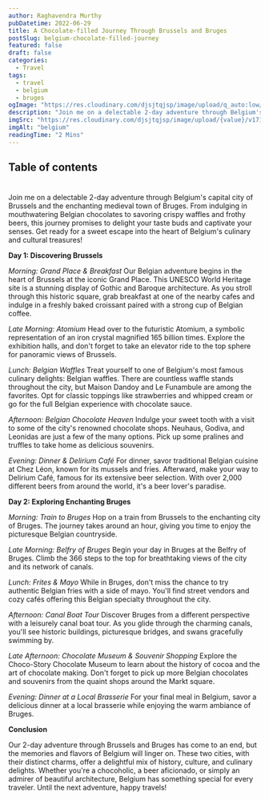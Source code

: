 ```yaml
---
author: Raghavendra Murthy
pubDatetime: 2022-06-29
title: A Chocolate-filled Journey Through Brussels and Bruges
postSlug: belgium-chocolate-filled-journey
featured: false
draft: false
categories:
  - Travel
tags:
  - travel
  - belgium
  - bruges
ogImage: "https://res.cloudinary.com/djsjtqjsp/image/upload/q_auto:low/v1710282472/raghavendra-murthy-blog/travel/Belgium/20220625_150429_wlyzmg.jpg"
description: "Join me on a delectable 2-day adventure through Belgium's capital city of Brussels and the enchanting medieval town of Bruges. From indulging in mouthwatering Belgian chocolates to savoring crispy waffles and frothy beers, this journey promises to delight your taste buds and captivate your senses. Get ready for a sweet escape into the heart of Belgium's culinary and cultural treasures!"
imgSrc: "https://res.cloudinary.com/djsjtqjsp/image/upload/{value}/v1710282472/raghavendra-murthy-blog/travel/Belgium/20220625_150429_wlyzmg.jpg"
imgAlt: "belgium"
readingTime: "2 Mins"
---
```


## Table of contents

#

Join me on a delectable 2-day adventure through Belgium's capital city of Brussels and the enchanting medieval town of Bruges. From indulging in mouthwatering Belgian chocolates to savoring crispy waffles and frothy beers, this journey promises to delight your taste buds and captivate your senses. Get ready for a sweet escape into the heart of Belgium's culinary and cultural treasures!

**Day 1: Discovering Brussels**

_Morning: Grand Place & Breakfast_
Our Belgian adventure begins in the heart of Brussels at the iconic Grand Place. This UNESCO World Heritage site is a stunning display of Gothic and Baroque architecture. As you stroll through this historic square, grab breakfast at one of the nearby cafes and indulge in a freshly baked croissant paired with a strong cup of Belgian coffee.

_Late Morning: Atomium_
Head over to the futuristic Atomium, a symbolic representation of an iron crystal magnified 165 billion times. Explore the exhibition halls, and don't forget to take an elevator ride to the top sphere for panoramic views of Brussels.

_Lunch: Belgian Waffles_
Treat yourself to one of Belgium's most famous culinary delights: Belgian waffles. There are countless waffle stands throughout the city, but Maison Dandoy and Le Funambule are among the favorites. Opt for classic toppings like strawberries and whipped cream or go for the full Belgian experience with chocolate sauce.

_Afternoon: Belgian Chocolate Heaven_
Indulge your sweet tooth with a visit to some of the city's renowned chocolate shops. Neuhaus, Godiva, and Leonidas are just a few of the many options. Pick up some pralines and truffles to take home as delicious souvenirs.

_Evening: Dinner & Delirium Café_
For dinner, savor traditional Belgian cuisine at Chez Léon, known for its mussels and fries. Afterward, make your way to Delirium Café, famous for its extensive beer selection. With over 2,000 different beers from around the world, it's a beer lover's paradise.

**Day 2: Exploring Enchanting Bruges**

_Morning: Train to Bruges_
Hop on a train from Brussels to the enchanting city of Bruges. The journey takes around an hour, giving you time to enjoy the picturesque Belgian countryside.

_Late Morning: Belfry of Bruges_
Begin your day in Bruges at the Belfry of Bruges. Climb the 366 steps to the top for breathtaking views of the city and its network of canals.

_Lunch: Frites & Mayo_
While in Bruges, don't miss the chance to try authentic Belgian fries with a side of mayo. You'll find street vendors and cozy cafés offering this Belgian specialty throughout the city.

_Afternoon: Canal Boat Tour_
Discover Bruges from a different perspective with a leisurely canal boat tour. As you glide through the charming canals, you'll see historic buildings, picturesque bridges, and swans gracefully swimming by.

_Late Afternoon: Chocolate Museum & Souvenir Shopping_
Explore the Choco-Story Chocolate Museum to learn about the history of cocoa and the art of chocolate making. Don't forget to pick up more Belgian chocolates and souvenirs from the quaint shops around the Markt square.

_Evening: Dinner at a Local Brasserie_
For your final meal in Belgium, savor a delicious dinner at a local brasserie while enjoying the warm ambiance of Bruges.

**Conclusion**

Our 2-day adventure through Brussels and Bruges has come to an end, but the memories and flavors of Belgium will linger on. These two cities, with their distinct charms, offer a delightful mix of history, culture, and culinary delights. Whether you're a chocoholic, a beer aficionado, or simply an admirer of beautiful architecture, Belgium has something special for every traveler. Until the next adventure, happy travels!
